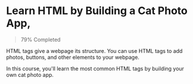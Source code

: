 # Learn HTML by Building a Cat Photo App, 
> 79% Completed

HTML tags give a webpage its structure. You can use HTML tags to add photos, buttons, and other elements to your webpage.

In this course, you'll learn the most common HTML tags by building your own cat photo app.
